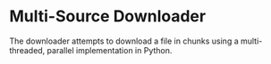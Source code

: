 # Multi-Source Downloader
The downloader attempts to download a file in chunks using a multi-threaded, parallel implementation in Python.
